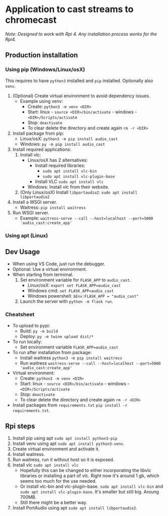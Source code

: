 # Application to cast streams to chromecast

*Note: Designed to work with Rpi 4. Any installation process works for the Rpi4.*

## Production installation

### Using pip (Windows/Linux/osX)

This requires to have `python3` installed and `pip` installed. Optionally also `venv`.

1. (Optional) Create virtual environment to avoid dependency issues.
   - Example using venv:
     - Create: `python3 -m venv <DIR>`
     - Start: linux - `source <DIR>/bin/activate` - windows - `<DIR>/Scripts/activate`
     - Stop: `deactivate`
     - To clear delete the directory and create again `rm -r <DIR>`
2. Install package from pip:
   - Linux/osX: `python3 -m pip install audio_cast`
   - Windows: `py -m pip install audio_cast`
3. Install required applications:
   1. Install vlc:
      - Linux/osX has 2 alternatives:
         - Install required libraries:
            - `sudo apt install vlc-bin`
            - `sudo apt install vlc-plugin-base`
         - Install VLC `sudo apt install vlc`
      - Windows: Install vlc from their website.
   2. (Only Linux/osX) Install `libportaudio2`: `sudo apt install libportaudio2`
4. Install a WSGI server.
   - Waitress: `pip install waitress`
5. Run WSGI server.
   - Example: `waitress-serve --call --host=localhost --port=5000 'audio_cast:create_app'`

### Using apt (Linux)

## Dev Usage

- When using VS Code, just run the debugger.
- Optional: Use a virtual environment.
- When starting from termimal.
  1. Set environment variable for `FLASK_APP` to `audio_cast`.
     - Linux/osX: `export set FLASK_APP=audio_cast`
     - Windows cmd: `set FLASK_APP=audio_cast`
     - Windows powershell: `$Env:FLASK_APP = "audio_cast"`
  2. Launch the server with `python -m flask run`.

### Cheatsheet

- To upload to pypi:
  - Build: `py -m build`
  - Deploy: `py -m twine upload dist/*`
- To run locally:
  - Set environment variable `FLASK_APP=audio_cast`
- To run after installation from package:
  - Install waitress `python3 -m pip install waitress`
  - Run waitress `waitress-serve --call --host=localhost --port=5000 'audio_cast:create_app'`
- Virtual environment:
  - Create: `python3 -m venv <DIR>`
  - Start: linux - `source <DIR>/bin/activate` - windows - `<DIR>/Scripts/activate`
  - Stop: `deactivate`
  - To clear delete the directory and create again `rm -r <DIR>`
- Install packages from `requirements.txt` `pip install -r requirements.txt`.

## Rpi steps

1. Install pip using apt `sudo apt install python3-pip`
2. Install venv using apt `sudo apt install python3-venv`.
3. Create virtual environment and activate it.
4. Install waitress.
5. Run waitress, run it without host so it is exposed.
6. Install vlc `sudo apt install vlc`
   - Hopefully this can be changed to either incorporating the libvlc libraries or installing a part of vlc. Right now it's around 1 gb, which seems too much for the use needed.
   - Or install vlc-bin and vlc-plugin-base. `sudo apt install vlc-bin` and `sudo apt install vlc-plugin-base`. It's smaller but still big. Aroung 700MB.
   - Still there might be a better way.
7. Install PortAudio using apt `sudo apt install libportaudio2`.
